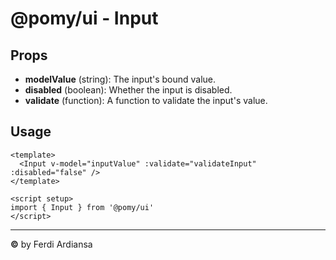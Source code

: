 # @pomy/ui - Input

## Props

- **modelValue** (string): The input's bound value.
- **disabled** (boolean): Whether the input is disabled.
- **validate** (function): A function to validate the input's value.

## Usage

```vue
<template>
  <Input v-model="inputValue" :validate="validateInput" :disabled="false" />
</template>

<script setup>
import { Input } from '@pomy/ui'
</script>
```

---

**©** by Ferdi Ardiansa
